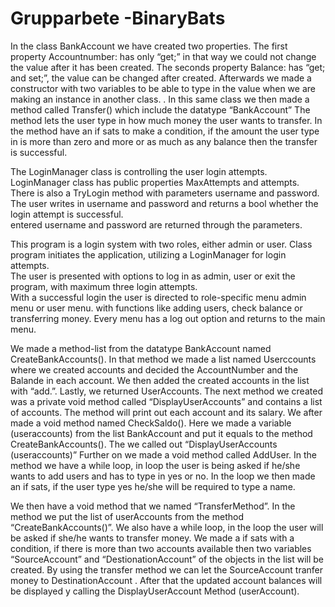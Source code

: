# Grupparbete -BinaryBats

In the class BankAccount we have created two properties.
The first property Accountnumber: has only “get;” in that way we could not change the value after it has been created.
The seconds property Balance: has “get; and set;”, the value can be changed after created.
Afterwards we made a constructor with two variables to be able to type in the value when we are making an instance in another class. .
In this same class we then made a method called Transfer() which include the datatype “BankAccount”
The method lets the user type in how much money the user wants to transfer.
In the method have an if sats to make a condition, if the amount the user type in is more than zero and more or as much as any balance then the transfer is successful. 

The LoginManager class is controlling the user login attempts. 
LoginManager class has public properties MaxAttempts and attempts.  
There is also a TryLogin method with parameters username and password. 
The user writes in username and password and returns a bool whether the login attempt is successful.  
entered username and password are returned through the parameters. 

This program is a login system with two roles, either admin or user. 
Class program initiates the application, utilizing a LoginManager for login attempts.  
The user is presented with options to log in as admin, user or exit the program, with maximum three login attempts.  
With a successful login the user is directed to role-specific menu admin menu or user menu. 
with functions like adding users, check balance or transferring money. 
Every menu has a log out option and returns to the main menu. 

We made a method-list from the datatype BankAccount named CreateBankAccounts(). In that method we made a list named Userccounts where we created accounts and decided the AccountNumber and the Balande in each account. We then added the created accounts in the list with “add.”. Lastly, we returned UserAccounts.
The next method we created was a private void method called “DisplayUserAccounts” and contains a list of accounts. The method will print out each account and its salary.
We after made a void method named CheckSaldo(). Here we made a variable (useraccounts) from the list BankAccount and put it equals to the method CreateBankAccounts(). The we called out “DisplayUserAccounts (useraccounts)”
Further on we made a void method called AddUser.
In the method we have a while loop, in loop the user is being asked if he/she wants to add users and has to type in yes or no.
In the loop we then made an if sats, if the user type yes he/she will be required to type a name.
 
We then have a void method that we named “TransferMethod”.
In the method we put the list of userAccounts from the method “CreateBankAccounts()”.
We also have a while loop, in the loop the user will be asked if she/he wants to transfer money. We made a if sats with a condition, if there is more than two accounts available then two variables “SourceAccount” and “DestionationAccount” of the objects in the list will be created. By using the transfer method we can let the SourceAccount tranfer money to DestinationAccount .
After that the updated account balances will be displayed y calling the DisplayUserAccount Method (userAccount).
